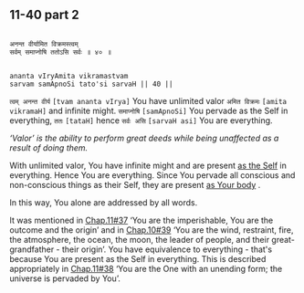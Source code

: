 ## 11-40 part 2


```shloka-sa

अनन्त वीर्यामित विक्रमस्त्वम्
सर्वम् समाप्नोषि ततोऽसि सर्वः ॥ ४० ॥

```
```shloka-sa-hk

ananta vIryAmita vikramastvam
sarvam samApnoSi tato'si sarvaH || 40 ||

```
`त्वम् अनन्त वीर्य` `[tvam ananta vIrya]` You have unlimited valor `अमित विक्रमः` `[amita vikramaH]` and infinite might. `समाप्नोषि` `[samApnoSi]` You pervade as the Self in everything, `ततः` `[tataH]` hence `सर्वः असि` `[sarvaH asi]` You are everything.

_‘Valor’ is the ability to perform great deeds while being unaffected as a result of doing them._

With unlimited valor, You have infinite might and are present 
[as the Self](universe_as_his_body)
 in everything. Hence You are everything. Since You pervade all conscious and non-conscious things as their Self, they are present 
[as Your body](universe_as_his_body)
. 

In this way, You alone are addressed by all words. 

It was mentioned in 
[Chap.11#37](_37_part_2)
 ‘You are the imperishable, You are the outcome and the origin’ and in 
[Chap.10#39](_39_part_1)
 ‘You are the wind, restraint, fire, the atmosphere, the ocean, the moon, the leader of people, and their great-grandfather - their origin’. You have equivalence to everything - that's because You are present as the Self in everything. This is described appropriately in 
[Chap.11#38](_38_part_2)
 ‘You are the One with an unending form; the universe is pervaded by You’.


